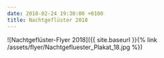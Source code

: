 ```yaml
---
date: 2018-02-24 19:30:00 +0100
title: Nachtgeflüster 2018
---
```

![Nachtgeflüster-Flyer 2018]({{ site.baseurl }}{% link /assets/flyer/Nachtgefluester_Plakat_18.jpg %})

